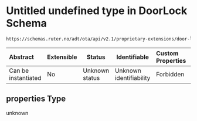 # Untitled undefined type in DoorLock Schema

```txt
https://schemas.ruter.no/adt/ota/api/v2.1/proprietary-extensions/door-lock.json#/properties
```




| Abstract            | Extensible | Status         | Identifiable            | Custom Properties | Additional Properties | Access Restrictions | Defined In                                                                                    |
| :------------------ | ---------- | -------------- | ----------------------- | :---------------- | --------------------- | ------------------- | --------------------------------------------------------------------------------------------- |
| Can be instantiated | No         | Unknown status | Unknown identifiability | Forbidden         | Allowed               | none                | [door-lock.json\*](../../schema/proprietary-extensions/door-lock.json "open original schema") |

## properties Type

unknown
